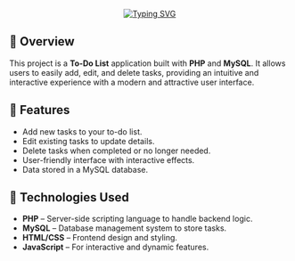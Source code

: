
<div align=center>
  
  [![Typing SVG](https://readme-typing-svg.demolab.com?font=Fira+Code&pause=1000&color=56F7D0&background=25FFFD00&center=true&vCenter=true&width=435&lines=+Welcome+to+to-do+list+%F0%9F%8E%89;wii)](https://git.io/typing-svg)
</div>

## 📖 Overview

This project is a **To-Do List** application built with **PHP** and **MySQL**. It allows users to easily add, edit, and delete tasks, providing an intuitive and interactive experience with a modern and attractive user interface.

## 🚀 Features

- Add new tasks to your to-do list.
- Edit existing tasks to update details.
- Delete tasks when completed or no longer needed.
- User-friendly interface with interactive effects.
- Data stored in a MySQL database.

## 🔧 Technologies Used

- **PHP** – Server-side scripting language to handle backend logic.
- **MySQL** – Database management system to store tasks.
- **HTML/CSS** – Frontend design and styling.
- **JavaScript** – For interactive and dynamic features.

